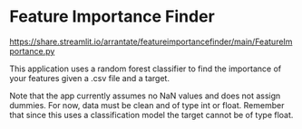 # Feature Importance Finder

https://share.streamlit.io/arrantate/featureimportancefinder/main/FeatureImportance.py

This application uses a random forest classifier to find the importance of your features given a .csv file and a target.

Note that the app currently assumes no NaN values and does not assign dummies. For now, data must be clean and of type int or float. Remember that since this uses a classification model the target cannot be of type float.
